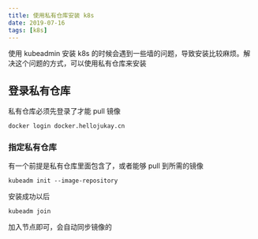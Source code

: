 ```yaml
---
title: 使用私有仓库安装 k8s 
date: 2019-07-16
tags: [k8s]
---
```

使用 kubeadmin 安装 k8s 的时候会遇到一些墙的问题，导致安装比较麻烦。解决这个问题的方式，可以使用私有仓库来安装

## 登录私有仓库
私有仓库必须先登录了才能 pull 镜像
```shell
docker login docker.hellojukay.cn
```

### 指定私有仓库
有一个前提是私有仓库里面包含了，或者能够 pull 到所需的镜像
```shell
kubeadm init --image-repository
```

安装成功以后
```shell
kubeadm join
```
加入节点即可，会自动同步镜像的
